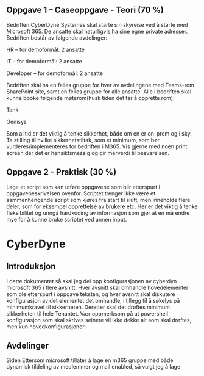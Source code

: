 ## Oppgave 1 – Caseoppgave - Teori (70 %)

Bedriften CyberDyne Systemes skal starte sin skyreise ved å starte med Microsoft 365. De ansatte skal naturligvis ha sine egne private adresser. Bedriften består av følgende avdelinger:

HR – for demoformål: 2 ansatte

IT – for demoformål: 2 ansatte

Developer – for demoformål: 2 ansatte


Bedriften skal ha en felles gruppe for hver av avdelingene med Teams-rom SharePoint site, samt en felles gruppe for alle ansatte.
Alle i bedriften skal kunne booke følgende møterom(husk tiden det tar å opprette rom):

Tank

Genisys

Som alltid er det viktig å tenke sikkerhet, både om en er on-prem og i sky. Ta stilling til hvilke sikkerhetstiltak, som et minimum, som bør vurderes/implementeres for bedriften i M365.
Vis gjerne med noen print screen der det er hensiktsmessig og gir merverdi til besvarelsen.


## Oppgave 2 - Praktisk (30 %)

Lage et script som kan utføre oppgavene som blir etterspurt i oppgavebeskrivelsen ovenfor. Scriptet trenger ikke være et sammenhengende script som kjøres fra start til slutt, men inneholde flere deler, som for eksempel opprettelse av brukere etc.
Her er det viktig å tenke fleksibilitet og unngå hardkoding av informasjon som gjør at en må endre mye for å kunne bruke scriptet ved annen input.


# CyberDyne

## Introduksjon 

I dette dokumentet så skal jeg del opp konfigurasjonen av cyberdyn microsoft 365 i flere avsnitt. Hver avsnitt skal omhandle hovedelementer som ble etterspurt i oppgave teksten, og hver avsnitt skal diskutere konfigurasjon av det elementet det omhandle, i tillegg til å søkelys på minimumkravet til sikkerheten. Deretter skal det drøftes minimum sikkerheten til hele Tenantet. Vær oppmerksom på at powershell konfigurasjon som skal skrives seinere vil ikke dekke alt som skal drøftes, men kun hovedkonfigurasjoner. 


## Avdelinger

Siden
Ettersom microsoft tillater å lage en m365 gruppe med både dynamisk tildeling av medlemmer og mail enabled, så valgt jeg å lage 

